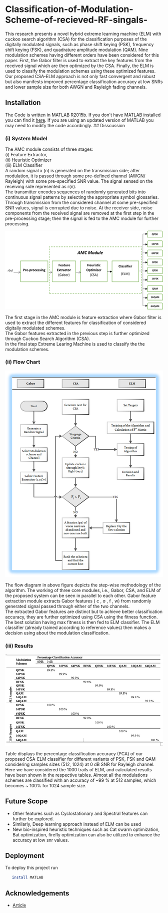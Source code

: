 # Classification-of-Modulation-Scheme-of-recieved-RF-singals-

This research presents a novel hybrid extreme learning machine (ELM) with cuckoo search algorithm (CSA) for the classification purposes of the digitally modulated signals, such as phase shift keying (PSK), frequency shift keying (FSK), and quadrature amplitude modulation (QAM). Nine modulation schemes having different orders have been considered for this paper. First, the Gabor filter is used to extract the key features from the received signal which are then optimized by the CSA. Finally, the ELM is used to classify the modulation schemes using these optimized features. Our proposed CSA-ELM approach is not only fast convergent and robust but also manifests improved percentage classification accuracy at low SNRs and lower sample size for both AWGN and Rayleigh fading channels.

## Installation 
The Code is written in MATLAB R2015b. If you don't have MATLAB installed you can find it [here](https://se.mathworks.com/store/?ef_id=Cj0KCQjwof6WBhD4ARIsAOi65ahm5EmvYkeZrBV4inHO6ap_WU7FS2A51nQBeZsW1OREpax5dJAnWJQaAmRcEALw_wcB:G:s&s_kwcid=AL!8664!3!552213010978!p!!g!!get%20matlab&s_eid=ppc_69452703753&q=get%20matlab&gclid=Cj0KCQjwof6WBhD4ARIsAOi65ahm5EmvYkeZrBV4inHO6ap_WU7FS2A51nQBeZsW1OREpax5dJAnWJQaAmRcEALw_wcB). If you are using an updated version of MATLAB you may need to modify the code accordingly. ## Disscussion
### (i) System Model

The AMC module consists of three stages: \
(i) Feature Extractor, \
(ii) Heuristic Optimizer \
(iii) ELM Classifier \
 A random signal x (n)  is generated on the transmission side; after modulation, it is passed through some pre-defined channel (AWGN/ Rayleigh) with some pre-specified SNR value. The signal sensed on the receiving side represented as r(n).   
 The transmitter encodes sequences of randomly generated bits into continuous signal patterns by selecting the appropriate symbol glossaries. Through transmission from the considered channel at some pre-specified SNR values, signal is corrupted due to noise.  At the receiver side, noise components from the received signal are removed at the first step in the pre-processing stage; then the signal is fed to the AMC module for further processing. 

![Prediction](Images/AMC_System_model.png)

The first stage in the AMC module is feature extraction where Gabor filter is used to extract the different features for classification of considered digitally modulated schemes. \
The Gabor features extracted in the previous step is further optimized through Cuckoo Search Algorithm (CSA). \
In the final step Extreme Learing Machine is used to classify the the modulation schemes. 
### (ii) Flow Chart
![Prediction](Images/flow%20diagram.png)

The flow diagram in above figure depicts the step-wise methodology of the algorithm. The working of three core modules, i.e., Gabor, CSA, and ELM of the proposed system can be seen in parallel to each other. Gabor feature extraction module extracts Gabor features ( c , σ , f , w) from randomly generated signal passed through either of the two channels. \
The extracted Gabor features are distinct but to achieve better classification accuracy, they are further optimized using CSA using the fitness function. The best solution having max fitness is then fed to ELM classifier. The ELM classifier (already trained according to reference values) then makes a decision using about the modulation classification.
### (iii) Results

![Prediction](Images/Table.png)

Table displays the percentage classification accuracy (PCA) of our proposed CSA-ELM classifier for different variants of PSK, FSK and QAM 
considering samples sizes (512, 1024) at 0 dB SNR for Rayleigh channel. Here we have considered the 
1000 trails of ELM, and calculated results have been shown in the respective tables. Almost all the modulations schemes are classified with an accuracy of ~99 % at 512 samples, which becomes ~ 100% for 1024 sample size. 




## Future Scope

- Other features such as Cyclostationary and Spectral features can further be explored. 
- Similarly, Deep learning approach instead of ELM can be used 
- New bio-inspired heuristic techniques such as Cat swarm optimization, Bat optimization, firefly optimization can also be utilized to enhance the accuracy at low snr values.


## Deployment

To deploy this project run

```bash
   install MATLAB
```
## Acknowledgements

 - [Article](https://ieeexplore.ieee.org/abstract/document/8754798)
 

